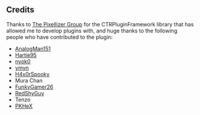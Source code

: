 ## Credits
Thanks to [The Pixellizer Group](https://gitlab.com/thepixellizeross) for the CTRPluginFramework library that has allowed me to develop plugins with, and huge thanks to the following people who have contributed to the plugin:
- [AnalogMan151](https://github.com/AnalogMan151)
- [Hartie95](https://github.com/Hartie95)
- [nyok0](https://github.com/nyok0)
- [ymyn](https://gbatemp.net/members/ymyn.264104/)
- [H4x0rSpooky](https://www.youtube.com/channel/UC-SFdCwwq3H1wJNKCsKMGPw)
- Mura Chan
- [FunkyGamer26](https://www.youtube.com/channel/UCu_YHU4ZHWORABbD-aosqPg)
- [RedShyGuy](https://github.com/RedShyGuy/)
- Tenzo
- [PKHeX](https://github.com/kwsch/PKHeX)